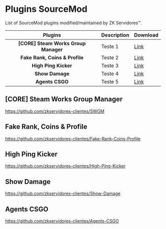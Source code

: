 # Plugins SourceMod
List of SourceMod plugins modified/maintained by ZK Servidores™.

Plugins | Description | Download
:--------: | -------- | --------	
**[CORE] Steam Works Group Manager** | Teste 1 | [Link](https://github.com/zkservidores-clientes/SWGM)
**Fake Rank, Coins & Profile** | Teste 2 | [Link](https://github.com/zkservidores-clientes/Fake-Rank-Coins-Profile)
**High Ping Kicker** | Teste 3 | [Link](https://github.com/zkservidores-clientes/High-Ping-Kicker)
**Show Damage** | Teste 4 | [Link](https://github.com/zkservidores-clientes/Show-Damage)
**Agents CSGO** | Teste 5 | [Link](https://github.com/zkservidores-clientes/Agents-CSGO)

## [CORE] Steam Works Group Manager
https://github.com/zkservidores-clientes/SWGM

## Fake Rank, Coins & Profile
https://github.com/zkservidores-clientes/Fake-Rank-Coins-Profile

## High Ping Kicker
https://github.com/zkservidores-clientes/High-Ping-Kicker

## Show Damage
https://github.com/zkservidores-clientes/Show-Damage

## Agents CSGO
https://github.com/zkservidores-clientes/Agents-CSGO
